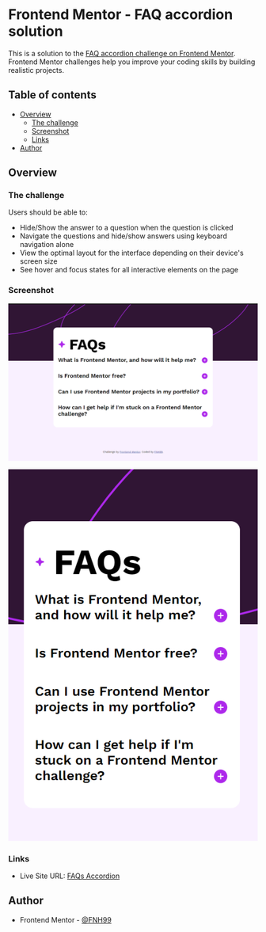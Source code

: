 # Frontend Mentor - FAQ accordion solution

This is a solution to the [FAQ accordion challenge on Frontend Mentor](https://www.frontendmentor.io/challenges/faq-accordion-wyfFdeBwBz). Frontend Mentor challenges help you improve your coding skills by building realistic projects. 

## Table of contents

- [Overview](#overview)
  - [The challenge](#the-challenge)
  - [Screenshot](#screenshot)
  - [Links](#links)
- [Author](#author)

## Overview

### The challenge

Users should be able to:

- Hide/Show the answer to a question when the question is clicked
- Navigate the questions and hide/show answers using keyboard navigation alone
- View the optimal layout for the interface depending on their device's screen size
- See hover and focus states for all interactive elements on the page

### Screenshot

![](https://github.com/FNH99/faq-accordion-main/blob/main/assets/images/screenshot-desktop.png)

![](https://github.com/FNH99/faq-accordion-main/blob/main/assets/images/screenshot-mobile.png)

### Links

- Live Site URL: [FAQs Accordion](https://faq-accordion-main-eosin.vercel.app)

## Author

- Frontend Mentor - [@FNH99](https://www.frontendmentor.io/profile/FNH99)
